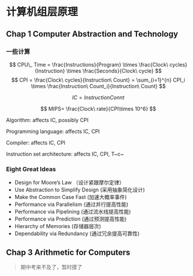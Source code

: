# 计算机组层原理

## Chap 1 Computer Abstraction and Technology

### 一些计算

$$
CPU\_ Time = \frac{Instructions}{Program} \times \frac{Clock\ cycles}{Instruction} \times \frac{Seconds}{Clock\ cycle}
$$
$$
CPI = \frac{Clock\ cycles}{Instruction\ Count} = \sum_{i=1}^{n} CPI_i \times \frac{Instruction\ Count_i}{Instruction\ Count}
$$

$$
IC = Instruction Connt
$$

$$
MIPS= \frac{Clock\ rate}{CPI\times 10^6}
$$

Algorithm: affects IC, possibly CPI

Programming language: affects IC, CPI

Compiler: affects IC, CPI

Instruction set architecture: affects IC, CPI, T~c~

### Eight Great Ideas

- Design for Moore’s Law （设计紧跟摩尔定律）
- Use Abstraction to Simplify Design (采用抽象简化设计)
- Make the Common Case Fast (加速大概率事件) 
- Performance via Parallelism (通过并行提高性能)
- Performance via Pipelining (通过流水线提高性能)
- Performance via Prediction (通过预测提高性能)
- Hierarchy of Memories (存储器层次)
- Dependability via Redundancy (通过冗余提高可靠性)

## Chap 3 Arithmetic for Computers

> 期中考来不及了，暂时摸了
